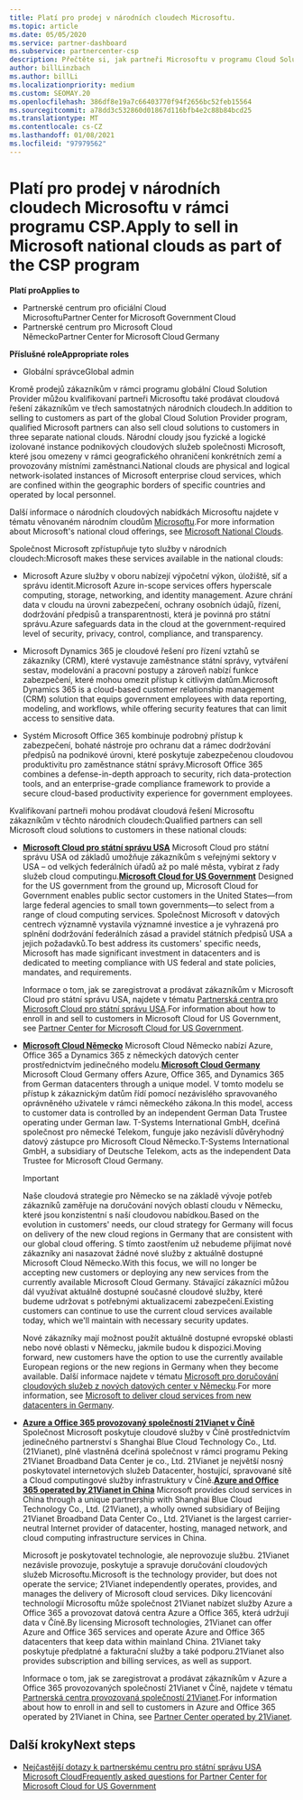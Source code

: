 ```yaml
---
title: Platí pro prodej v národních cloudech Microsoftu.
ms.topic: article
ms.date: 05/05/2020
ms.service: partner-dashboard
ms.subservice: partnercenter-csp
description: Přečtěte si, jak partneři Microsoftu v programu Cloud Solution Provider můžou prodávat zákazníkům zaregistrovaným v podporovaných národních cloudech.
author: billLinzbach
ms.author: billLi
ms.localizationpriority: medium
ms.custom: SEOMAY.20
ms.openlocfilehash: 386df8e19a7c66403770f94f2656bc52feb15564
ms.sourcegitcommit: a78dd3c532860d01867d116bfb4e2c88b84bcd25
ms.translationtype: MT
ms.contentlocale: cs-CZ
ms.lasthandoff: 01/08/2021
ms.locfileid: "97979562"
---
```

# <a name="apply-to-sell-in-microsoft-national-clouds-as-part-of-the-csp-program"></a><span data-ttu-id="9989a-103">Platí pro prodej v národních cloudech Microsoftu v rámci programu CSP.</span><span class="sxs-lookup"><span data-stu-id="9989a-103">Apply to sell in Microsoft national clouds as part of the CSP program</span></span>

<span data-ttu-id="9989a-104">**Platí pro**</span><span class="sxs-lookup"><span data-stu-id="9989a-104">**Applies to**</span></span>

- <span data-ttu-id="9989a-105">Partnerské centrum pro oficiální Cloud Microsoftu</span><span class="sxs-lookup"><span data-stu-id="9989a-105">Partner Center for Microsoft Government Cloud</span></span>
- <span data-ttu-id="9989a-106">Partnerské centrum pro Microsoft Cloud Německo</span><span class="sxs-lookup"><span data-stu-id="9989a-106">Partner Center for Microsoft Cloud Germany</span></span>


<span data-ttu-id="9989a-107">**Příslušné role**</span><span class="sxs-lookup"><span data-stu-id="9989a-107">**Appropriate roles**</span></span>

- <span data-ttu-id="9989a-108">Globální správce</span><span class="sxs-lookup"><span data-stu-id="9989a-108">Global admin</span></span>

<span data-ttu-id="9989a-109">Kromě prodejů zákazníkům v rámci programu globální Cloud Solution Provider můžou kvalifikovaní partneři Microsoftu také prodávat cloudová řešení zákazníkům ve třech samostatných národních cloudech.</span><span class="sxs-lookup"><span data-stu-id="9989a-109">In addition to selling to customers as part of the global Cloud Solution Provider program, qualified Microsoft partners can also sell cloud solutions to customers in three separate national clouds.</span></span> <span data-ttu-id="9989a-110">Národní cloudy jsou fyzické a logické izolované instance podnikových cloudových služeb společnosti Microsoft, které jsou omezeny v rámci geografického ohraničení konkrétních zemí a provozovány místními zaměstnanci.</span><span class="sxs-lookup"><span data-stu-id="9989a-110">National clouds are physical and logical network-isolated instances of Microsoft enterprise cloud services, which are confined within the geographic borders of specific countries and operated by local personnel.</span></span> 

<span data-ttu-id="9989a-111">Další informace o národních cloudových nabídkách Microsoftu najdete v tématu věnovaném národním cloudům [Microsoftu](https://www.microsoft.com/trustcenter/cloudservices/nationalcloud).</span><span class="sxs-lookup"><span data-stu-id="9989a-111">For more information about Microsoft's national cloud offerings, see [Microsoft National Clouds](https://www.microsoft.com/trustcenter/cloudservices/nationalcloud).</span></span>

<span data-ttu-id="9989a-112">Společnost Microsoft zpřístupňuje tyto služby v národních cloudech:</span><span class="sxs-lookup"><span data-stu-id="9989a-112">Microsoft makes these services available in the national clouds:</span></span>

-   <span data-ttu-id="9989a-113">Microsoft Azure služby v oboru nabízejí výpočetní výkon, úložiště, síť a správu identit.</span><span class="sxs-lookup"><span data-stu-id="9989a-113">Microsoft Azure in-scope services offers hyperscale computing, storage, networking, and identity management.</span></span> <span data-ttu-id="9989a-114">Azure chrání data v cloudu na úrovni zabezpečení, ochrany osobních údajů, řízení, dodržování předpisů a transparentnosti, která je povinná pro státní správu.</span><span class="sxs-lookup"><span data-stu-id="9989a-114">Azure safeguards data in the cloud at the government-required level of security, privacy, control, compliance, and transparency.</span></span>

-   <span data-ttu-id="9989a-115">Microsoft Dynamics 365 je cloudové řešení pro řízení vztahů se zákazníky (CRM), které vystavuje zaměstnance státní správy, vytváření sestav, modelování a pracovní postupy a zároveň nabízí funkce zabezpečení, které mohou omezit přístup k citlivým datům.</span><span class="sxs-lookup"><span data-stu-id="9989a-115">Microsoft Dynamics 365 is a cloud-based customer relationship management (CRM) solution that equips government employees with data reporting, modeling, and workflows, while offering security features that can limit access to sensitive data.</span></span>

-   <span data-ttu-id="9989a-116">Systém Microsoft Office 365 kombinuje podrobný přístup k zabezpečení, bohaté nástroje pro ochranu dat a rámec dodržování předpisů na podnikové úrovni, které poskytuje zabezpečenou cloudovou produktivitu pro zaměstnance státní správy.</span><span class="sxs-lookup"><span data-stu-id="9989a-116">Microsoft Office 365 combines a defense-in-depth approach to security, rich data-protection tools, and an enterprise-grade compliance framework to provide a secure cloud-based productivity experience for government employees.</span></span>

<span data-ttu-id="9989a-117">Kvalifikovaní partneři mohou prodávat cloudová řešení Microsoftu zákazníkům v těchto národních cloudech:</span><span class="sxs-lookup"><span data-stu-id="9989a-117">Qualified partners can sell Microsoft cloud solutions to customers in these national clouds:</span></span>

-   <span data-ttu-id="9989a-118">[**Microsoft Cloud pro státní správu USA**](https://www.microsoft.com/trustcenter/cloudservices/nationalcloud#Microsoft_Cloud_for_US) Microsoft Cloud pro státní správu USA od základů umožňuje zákazníkům s veřejnými sektory v USA – od velkých federálních úřadů až po malé města, vybírat z řady služeb cloud computingu.</span><span class="sxs-lookup"><span data-stu-id="9989a-118">[**Microsoft Cloud for US Government**](https://www.microsoft.com/trustcenter/cloudservices/nationalcloud#Microsoft_Cloud_for_US) Designed for the US government from the ground up, Microsoft Cloud for Government enables public sector customers in the United States—from large federal agencies to small town governments—to select from a range of cloud computing services.</span></span> <span data-ttu-id="9989a-119">Společnost Microsoft v datových centrech významně vystavila významné investice a je vyhrazená pro splnění dodržování federálních zásad a pravidel státních předpisů USA a jejich požadavků.</span><span class="sxs-lookup"><span data-stu-id="9989a-119">To best address its customers' specific needs, Microsoft has made significant investment in datacenters and is dedicated to meeting compliance with US federal and state policies, mandates, and requirements.</span></span> 

    <span data-ttu-id="9989a-120">Informace o tom, jak se zaregistrovat a prodávat zákazníkům v Microsoft Cloud pro státní správu USA, najdete v tématu [Partnerská centra pro Microsoft Cloud pro státní správu USA](partner-center-for-microsoft-us-govt-cloud.md).</span><span class="sxs-lookup"><span data-stu-id="9989a-120">For information about how to enroll in and sell to customers in Microsoft Cloud for US Government, see [Partner Center for Microsoft Cloud for US Government](partner-center-for-microsoft-us-govt-cloud.md).</span></span>

-   <span data-ttu-id="9989a-121">[**Microsoft Cloud Německo**](https://www.microsoft.com/trustcenter/cloudservices/nationalcloud#Microsoft_Cloud_Germany) Microsoft Cloud Německo nabízí Azure, Office 365 a Dynamics 365 z německých datových center prostřednictvím jedinečného modelu.</span><span class="sxs-lookup"><span data-stu-id="9989a-121">[**Microsoft Cloud Germany**](https://www.microsoft.com/trustcenter/cloudservices/nationalcloud#Microsoft_Cloud_Germany) Microsoft Cloud Germany offers Azure, Office 365, and Dynamics 365 from German datacenters through a unique model.</span></span> <span data-ttu-id="9989a-122">V tomto modelu se přístup k zákaznickým datům řídí pomocí nezávislého spravovaného oprávněného uživatele v rámci německého zákona.</span><span class="sxs-lookup"><span data-stu-id="9989a-122">In this model, access to customer data is controlled by an independent German Data Trustee operating under German law.</span></span> <span data-ttu-id="9989a-123">T-Systems International GmbH, dceřiná společnost pro německé Telekom, funguje jako nezávislí důvěryhodný datový zástupce pro Microsoft Cloud Německo.</span><span class="sxs-lookup"><span data-stu-id="9989a-123">T-Systems International GmbH, a subsidiary of Deutsche Telekom, acts as the independent Data Trustee for Microsoft Cloud Germany.</span></span>

    > [!IMPORTANT]  
    > <span data-ttu-id="9989a-124">Naše cloudová strategie pro Německo se na základě vývoje potřeb zákazníků zaměřuje na doručování nových oblastí cloudu v Německu, které jsou konzistentní s naší cloudovou nabídkou.</span><span class="sxs-lookup"><span data-stu-id="9989a-124">Based on the evolution in customers' needs, our cloud strategy for Germany will focus on delivery of the new cloud regions in Germany that are consistent with our global cloud offering.</span></span> <span data-ttu-id="9989a-125">S tímto zaostřením už nebudeme přijímat nové zákazníky ani nasazovat žádné nové služby z aktuálně dostupné Microsoft Cloud Německo.</span><span class="sxs-lookup"><span data-stu-id="9989a-125">With this focus, we will no longer be accepting new customers or deploying any new services from the currently available Microsoft Cloud Germany.</span></span> <span data-ttu-id="9989a-126">Stávající zákazníci můžou dál využívat aktuálně dostupné současné cloudové služby, které budeme udržovat s potřebnými aktualizacemi zabezpečení.</span><span class="sxs-lookup"><span data-stu-id="9989a-126">Existing customers can continue to use the current cloud services available today, which we'll maintain with necessary security updates.</span></span>
    >  
    > <span data-ttu-id="9989a-127">Nové zákazníky mají možnost použít aktuálně dostupné evropské oblasti nebo nové oblasti v Německu, jakmile budou k dispozici.</span><span class="sxs-lookup"><span data-stu-id="9989a-127">Moving forward, new customers have the option to use the currently available European regions or the new regions in Germany when they become available.</span></span> <span data-ttu-id="9989a-128">Další informace najdete v tématu [Microsoft pro doručování cloudových služeb z nových datových center v Německu](https://news.microsoft.com/europe/2018/08/31/microsoft-to-deliver-cloud-services-from-new-datacentres-in-germany-in-2019-to-meet-evolving-customer-needs/).</span><span class="sxs-lookup"><span data-stu-id="9989a-128">For more information, see [Microsoft to deliver cloud services from new datacenters in Germany](https://news.microsoft.com/europe/2018/08/31/microsoft-to-deliver-cloud-services-from-new-datacentres-in-germany-in-2019-to-meet-evolving-customer-needs/).</span></span>

    
-   <span data-ttu-id="9989a-129">[**Azure a Office 365 provozovaný společností 21Vianet v Číně**](https://www.microsoft.com/trustcenter/cloudservices/nationalcloud#Microsoft_Cloud_for_China) Společnost Microsoft poskytuje cloudové služby v Číně prostřednictvím jedinečného partnerství s Shanghai Blue Cloud Technology Co., Ltd. (21Vianet), plně vlastněná dceřiná společnost v rámci programu Peking 21Vianet Broadband Data Center je co., Ltd. 21Vianet je největší nosný poskytovatel internetových služeb Datacenter, hostující, spravované sítě a Cloud computingové služby infrastruktury v Číně.</span><span class="sxs-lookup"><span data-stu-id="9989a-129">[**Azure and Office 365 operated by 21Vianet in China**](https://www.microsoft.com/trustcenter/cloudservices/nationalcloud#Microsoft_Cloud_for_China) Microsoft provides cloud services in China through a unique partnership with Shanghai Blue Cloud Technology Co., Ltd. (21Vianet), a wholly owned subsidiary of Beijing 21Vianet Broadband Data Center Co., Ltd. 21Vianet is the largest carrier-neutral Internet provider of datacenter, hosting, managed network, and cloud computing infrastructure services in China.</span></span> 

    <span data-ttu-id="9989a-130">Microsoft je poskytovatel technologie, ale neprovozuje službu. 21Vianet nezávisle provozuje, poskytuje a spravuje doručování cloudových služeb Microsoftu.</span><span class="sxs-lookup"><span data-stu-id="9989a-130">Microsoft is the technology provider, but does not operate the service; 21Vianet independently operates, provides, and manages the delivery of Microsoft cloud services.</span></span> <span data-ttu-id="9989a-131">Díky licencování technologií Microsoftu může společnost 21Vianet nabízet služby Azure a Office 365 a provozovat datová centra Azure a Office 365, která udržují data v Číně.</span><span class="sxs-lookup"><span data-stu-id="9989a-131">By licensing Microsoft technologies, 21Vianet can offer Azure and Office 365 services and operate Azure and Office 365 datacenters that keep data within mainland China.</span></span> <span data-ttu-id="9989a-132">21Vianet taky poskytuje předplatné a fakturační služby a také podporu.</span><span class="sxs-lookup"><span data-stu-id="9989a-132">21Vianet also provides subscription and billing services, as well as support.</span></span>

    <span data-ttu-id="9989a-133">Informace o tom, jak se zaregistrovat a prodávat zákazníkům v Azure a Office 365 provozovaných společností 21Vianet v Číně, najdete v tématu [Partnerská centra provozovaná společností 21Vianet](/previous-versions/windows/it-pro/windows-home-server/ff357696(v=ws.11)).</span><span class="sxs-lookup"><span data-stu-id="9989a-133">For information about how to enroll in and sell to customers in Azure and Office 365 operated by 21Vianet in China, see [Partner Center operated by 21Vianet](/previous-versions/windows/it-pro/windows-home-server/ff357696(v=ws.11)).</span></span>

## <a name="next-steps"></a><span data-ttu-id="9989a-134">Další kroky</span><span class="sxs-lookup"><span data-stu-id="9989a-134">Next steps</span></span>

- [<span data-ttu-id="9989a-135">Nejčastější dotazy k partnerskému centru pro státní správu USA Microsoft Cloud</span><span class="sxs-lookup"><span data-stu-id="9989a-135">Frequently asked questions for Partner Center for Microsoft Cloud for US Government</span></span>](faq-for-us-govt-cloud.md)
